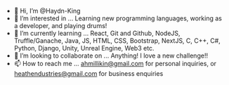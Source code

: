 - 👋 Hi, I’m @Haydn-King
- 👀 I’m interested in ... Learning new programming languages, working as a developer, and playing drums!
- 🌱 I’m currently learning ... React, Git and Github, NodeJS, Truffle/Ganache, Java, JS, HTML, CSS, Bootstrap, NextJS, C, C++, C#, Python, Django, Unity, Unreal Engine, Web3 etc.
- 💞️ I’m looking to collaborate on ... Anything! I love a new challenge!!
- 📫 How to reach me ... ahmillikin@gmail.com for personal inquiries, or heathendustries@gmail.com for business enquiries

<!---
Haydn-King/Haydn-King is a ✨ special ✨ repository because its `README.md` (this file) appears on your GitHub profile.
You can click the Preview link to take a look at your changes.
--->
